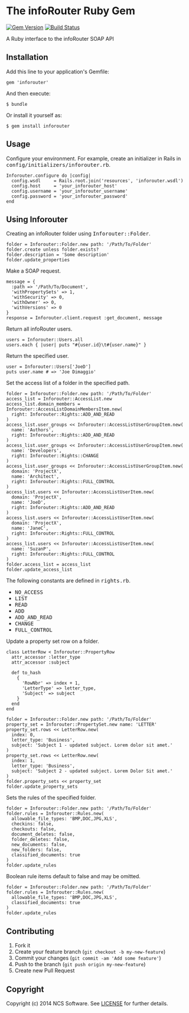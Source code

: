 # The infoRouter Ruby Gem

[![Gem Version](http://img.shields.io/gem/v/inforouter.svg)][gem]
[![Build Status](http://img.shields.io/travis/ncssoftware/inforouter.svg)][travis]

[gem]: https://rubygems.org/gems/inforouter
[travis]: https://travis-ci.org/ncssoftware/inforouter

A Ruby interface to the infoRouter SOAP API

## Installation

Add this line to your application's Gemfile:

    gem 'inforouter'

And then execute:

    $ bundle

Or install it yourself as:

    $ gem install inforouter

## Usage

Configure your environment. For example, create an initializer in Rails in <tt>config/initializers/inforouter.rb</tt>.

    Inforouter.configure do |config|
      config.wsdl     = Rails.root.join('resources', 'inforouter.wsdl')
      config.host     = 'your_inforouter_host'
      config.username = 'your_inforouter_username'
      config.password = 'your_inforouter_password'
    end

## Using Inforouter

Creating an infoRouter folder using <tt>Inforouter::Folder</tt>.

    folder = Inforouter::Folder.new path: '/Path/To/Folder'
    folder.create unless folder.exists?
    folder.description = 'Some description'
    folder.update_properties

Make a SOAP request.

    message = {
      :path => '/Path/To/Document',
      'withPropertySets' => 1,
      'withSecurity' => 0,
      'withOwner' => 0,
      'withVersions' => 0
    }
    response = Inforouter.client.request :get_document, message

Return all infoRouter users.

    users = Inforouter::Users.all
    users.each { |user| puts "#{user.id}\t#{user.name}" }

Return the specified user.

	user = Inforouter::Users['JoeD']
	puts user.name # => 'Joe Dimaggio'

Set the access list of a folder in the specified path.

    folder = Inforouter::Folder.new path: '/Path/To/Folder'
    access_list = Inforouter::AccessList.new
    access_list.domain_members = Inforouter::AccessListDomainMembersItem.new(
      right: Inforouter::Rights::ADD_AND_READ
    )
    access_list.user_groups << Inforouter::AccessListUserGroupItem.new(
      name: 'Authors',
      right: Inforouter::Rights::ADD_AND_READ
    )
    access_list.user_groups << Inforouter::AccessListUserGroupItem.new(
      name: 'Developers',
      right: Inforouter::Rights::CHANGE
    )
    access_list.user_groups << Inforouter::AccessListUserGroupItem.new(
      domain: 'ProjectX',
      name: 'Architect',
      right: Inforouter::Rights::FULL_CONTROL
    )
    access_list.users << Inforouter::AccessListUserItem.new(
      domain: 'ProjectX',
      name: 'JoeD',
      right: Inforouter::Rights::ADD_AND_READ
    )
    access_list.users << Inforouter::AccessListUserItem.new(
      domain: 'ProjectX',
      name: 'JaneC',
      right: Inforouter::Rights::FULL_CONTROL
    )
    access_list.users << Inforouter::AccessListUserItem.new(
      name: 'SuzanP',
      right: Inforouter::Rights::FULL_CONTROL
    )
    folder.access_list = access_list
    folder.update_access_list

The following constants are defined in <tt>rights.rb</tt>.

* <tt>NO_ACCESS</tt>
* <tt>LIST</tt>
* <tt>READ</tt>
* <tt>ADD</tt>
* <tt>ADD_AND_READ</tt>
* <tt>CHANGE</tt>
* <tt>FULL_CONTROL</tt>

Update a property set row on a folder.

    class LetterRow < Inforouter::PropertyRow
      attr_accessor :letter_type
      attr_accessor :subject
      
      def to_hash
        {
          'RowNbr' => index + 1,
          'LetterType' => letter_type,
          'Subject' => subject
        }
      end
    end

    folder = Inforouter::Folder.new path: '/Path/To/Folder'
    property_set = Inforouter::PropertySet.new name: 'LETTER'
    property_set.rows << LetterRow.new(
      index: 0,
      letter_type: 'Business',
      subject: 'Subject 1 - updated subject. Lorem dolor sit amet.'
    )
    property_set.rows << LetterRow.new(
      index: 1,
      letter_type: 'Business',
      subject: 'Subject 2 - updated subject. Lorem Dolor Sit amet.'
    )
    folder.property_sets << property_set
    folder.update_property_sets

Sets the rules of the specified folder.

    folder = Inforouter::Folder.new path: '/Path/To/Folder'
    folder.rules = Inforouter::Rules.new(
      allowable_file_types: 'BMP,DOC,JPG,XLS',
      checkins: false,
      checkouts: false,
      document_deletes: false,
      folder_deletes: false,
      new_documents: false,
      new_folders: false,
      classified_documents: true
    )
    folder.update_rules
    
Boolean rule items default to false and may be omitted.

    folder = Inforouter::Folder.new path: '/Path/To/Folder'
    folder.rules = Inforouter::Rules.new(
      allowable_file_types: 'BMP,DOC,JPG,XLS',
      classified_documents: true
    )
    folder.update_rules

## Contributing

1. Fork it
2. Create your feature branch (`git checkout -b my-new-feature`)
3. Commit your changes (`git commit -am 'Add some feature'`)
4. Push to the branch (`git push origin my-new-feature`)
5. Create new Pull Request

## Copyright

Copyright (c) 2014 NCS Software.
See [LICENSE][] for further details.

[license]: LICENSE.md

